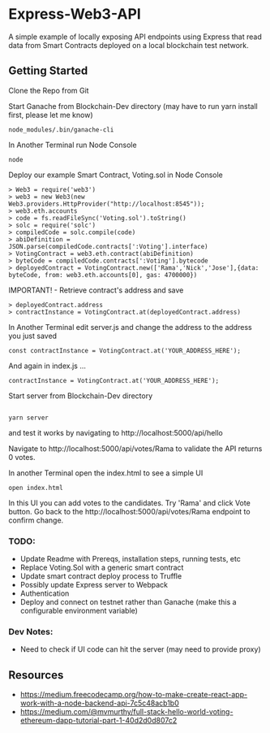 # Express-Web3-API

A simple example of locally exposing API endpoints using Express that read data from Smart Contracts deployed on a local blockchain test network.

## Getting Started

Clone the Repo from Git


Start Ganache from Blockchain-Dev directory (may have to run yarn install first, please let me know)
```
node_modules/.bin/ganache-cli
```

In Another Terminal run Node Console
```
node
```

Deploy our example Smart Contract, Voting.sol in Node Console
```
> Web3 = require('web3')
> web3 = new Web3(new Web3.providers.HttpProvider("http://localhost:8545"));
> web3.eth.accounts
> code = fs.readFileSync('Voting.sol').toString()
> solc = require('solc')
> compiledCode = solc.compile(code)
> abiDefinition = JSON.parse(compiledCode.contracts[':Voting'].interface)
> VotingContract = web3.eth.contract(abiDefinition)
> byteCode = compiledCode.contracts[':Voting'].bytecode
> deployedContract = VotingContract.new(['Rama','Nick','Jose'],{data: byteCode, from: web3.eth.accounts[0], gas: 4700000})
```

IMPORTANT! - Retrieve contract's address and save
```
> deployedContract.address 
> contractInstance = VotingContract.at(deployedContract.address)
```

In Another Terminal edit server.js and change the address to the address you just saved
```
const contractInstance = VotingContract.at('YOUR_ADDRESS_HERE');
```

And again in index.js ...
```
contractInstance = VotingContract.at('YOUR_ADDRESS_HERE');
```

Start server from Blockchain-Dev directory
```

yarn server
```

and test it works by navigating to http://localhost:5000/api/hello

Navigate to http://localhost:5000/api/votes/Rama to validate the API returns 0 votes.

In another Terminal open the index.html to see a simple UI
```
open index.html
```

In this UI you can add votes to the candidates.  Try 'Rama' and click Vote button.
Go back to the http://localhost:5000/api/votes/Rama endpoint to confirm change.


### TODO:

* Update Readme with Prereqs, installation steps, running tests, etc
* Replace Voting.Sol with a generic smart contract
* Update smart contract deploy process to Truffle
* Possibly update Express server to Webpack
* Authentication
* Deploy and connect on testnet rather than Ganache (make this a configurable environment variable)

### Dev Notes:

* Need to check if UI code can hit the server (may need to provide proxy)



## Resources

* https://medium.freecodecamp.org/how-to-make-create-react-app-work-with-a-node-backend-api-7c5c48acb1b0
* https://medium.com/@mvmurthy/full-stack-hello-world-voting-ethereum-dapp-tutorial-part-1-40d2d0d807c2

